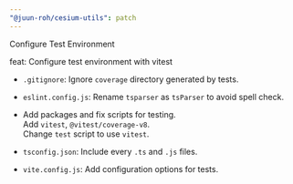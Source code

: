 ```yaml
---
"@juun-roh/cesium-utils": patch
---
```


Configure Test Environment

feat: Configure test environment with vitest

* `.gitignore`: Ignore `coverage` directory generated by tests.

* `eslint.config.js`: Rename `tsparser` as `tsParser` to avoid spell check.

* Add packages and fix scripts for testing.  
Add `vitest`, `@vitest/coverage-v8`.  
Change `test` script to use `vitest`.

* `tsconfig.json`: Include every `.ts` and `.js` files.

* `vite.config.js`: Add configuration options for tests.
